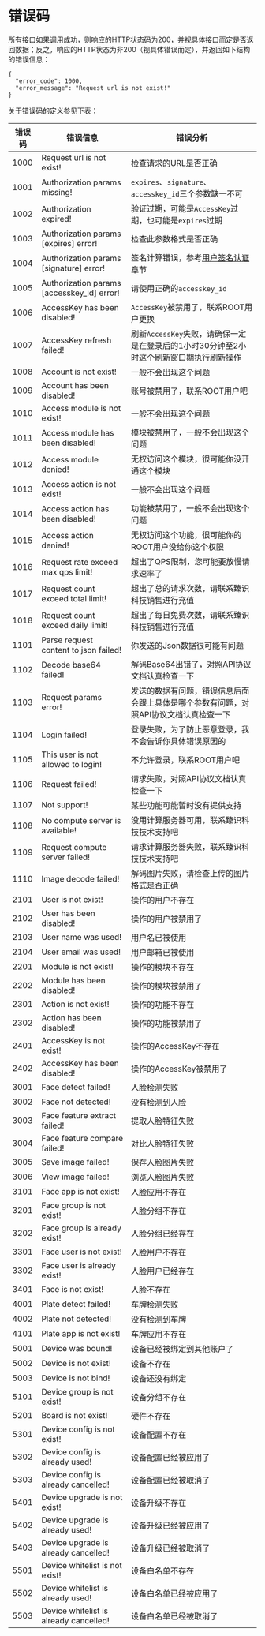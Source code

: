 # 错误码

所有接口如果调用成功，则响应的HTTP状态码为200，并视具体接口而定是否返回数据；反之，响应的HTTP状态为非200（视具体错误而定），并返回如下结构的错误信息：
```
{
  "error_code": 1000,
  "error_message": "Request url is not exist!"
}
```
关于错误码的定义参见下表：

错误码 | 错误信息 | 错误分析
---|---|---
1000 | Request url is not exist! | 检查请求的URL是否正确
1001 | Authorization params missing! | `expires`、`signature`、`accesskey_id`三个参数缺一不可
1002 | Authorization expired! | 验证过期，可能是`AccessKey`过期，也可能是`expires`过期
1003 | Authorization params [expires] error! | 检查此参数格式是否正确
1004 | Authorization params [signature] error! | 签名计算错误，参考[用户签名认证](SIGNATURE.md) 章节
1005 | Authorization params [accesskey_id] error! | 请使用正确的`accesskey_id`
1006 | AccessKey has been disabled! | `AccessKey`被禁用了，联系ROOT用户更换
1007 | AccessKey refresh failed! | 刷新`AccessKey`失败，请确保一定是在登录后的1小时30分钟至2小时这个刷新窗口期执行刷新操作
1008 | Account is not exist! | 一般不会出现这个问题
1009 | Account has been disabled! | 账号被禁用了，联系ROOT用户吧
1010 | Access module is not exist! | 一般不会出现这个问题
1011 | Access module has been disabled! | 模块被禁用了，一般不会出现这个问题
1012 | Access module denied! | 无权访问这个模块，很可能你没开通这个模块
1013 | Access action is not exist! | 一般不会出现这个问题
1014 | Access action has been disabled! | 功能被禁用了，一般不会出现这个问题
1015 | Access action denied! | 无权访问这个功能，很可能你的ROOT用户没给你这个权限
1016 | Request rate exceed max qps limit! | 超出了QPS限制，您可能要放慢请求速率了
1017 | Request count exceed total limit! | 超出了总的请求次数，请联系臻识科技销售进行充值
1018 | Request count exceed daily limit! | 超出了每日免费次数，请联系臻识科技销售进行充值
1101 | Parse request content to json failed! | 你发送的Json数据很可能有问题
1102 | Decode base64 failed! | 解码Base64出错了，对照API协议文档认真检查一下
1103 | Request params error! | 发送的数据有问题，错误信息后面会跟上具体是哪个参数有问题，对照API协议文档认真检查一下
1104 | Login failed! | 登录失败，为了防止恶意登录，我不会告诉你具体错误原因的
1105 | This user is not allowed to login! | 不允许登录，联系ROOT用户吧
1106 | Request failed! | 请求失败，对照API协议文档认真检查一下
1107 | Not support! | 某些功能可能暂时没有提供支持
1108 | No compute server is available! | 没用计算服务器可用，联系臻识科技技术支持吧
1109 | Request compute server failed! | 请求计算服务器失败，联系臻识科技技术支持吧
1110 | Image decode failed! | 解码图片失败，请检查上传的图片格式是否正确
2101 | User is not exist! | 操作的用户不存在
2102 | User has been disabled! | 操作的用户被禁用了
2103 | User name was used! | 用户名已被使用
2104 | User email was used! | 用户邮箱已被使用
2201 | Module is not exist! | 操作的模块不存在
2202 | Module has been disabled! | 操作的模块被禁用了
2301 | Action is not exist! | 操作的功能不存在
2302 | Action has been disabled! | 操作的功能被禁用了
2401 | AccessKey is not exist! | 操作的AccessKey不存在
2402 | AccessKey has been disabled! | 操作的AccessKey被禁用了
3001 | Face detect failed! | 人脸检测失败
3002 | Face not detected! | 没有检测到人脸
3003 | Face feature extract failed! | 提取人脸特征失败
3004 | Face feature compare failed! | 对比人脸特征失败
3005 | Save image failed! | 保存人脸图片失败
3006 | View image failed! | 浏览人脸图片失败
3101 | Face app is not exist! | 人脸应用不存在
3201 | Face group is not exist! | 人脸分组不存在
3202 | Face group is already exist! | 人脸分组已经存在
3301 | Face user is not exist! | 人脸用户不存在
3302 | Face user is already exist! | 人脸用户已经存在
3401 | Face is not exist! | 人脸不存在
4001 | Plate detect failed! | 车牌检测失败
4002 | Plate not detected! | 没有检测到车牌
4101 | Plate app is not exist! | 车牌应用不存在
5001 | Device was bound! | 设备已经被绑定到其他账户了
5002 | Device is not exist! | 设备不存在
5003 | Device is not bind! | 设备还没有绑定
5101 | Device group is not exist! | 设备分组不存在
5201 | Board is not exist! | 硬件不存在
5301 | Device config is not exist! | 设备配置不存在
5302 | Device config is already used! | 设备配置已经被应用了
5303 | Device config is already cancelled! | 设备配置已经被取消了
5401 | Device upgrade is not exist! | 设备升级不存在
5402 | Device upgrade is already used! | 设备升级已经被应用了
5403 | Device upgrade is already cancelled! | 设备升级已经被取消了
5501 | Device whitelist is not exist! | 设备白名单不存在
5502 | Device whitelist is already used! | 设备白名单已经被应用了
5503 | Device whitelist is already cancelled! | 设备白名单已经被取消了